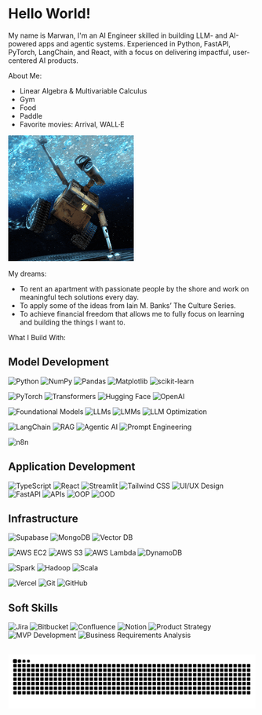 # Hello World!

My name is Marwan, I'm an AI Engineer skilled in building LLM- and AI-powered apps and agentic systems. Experienced in Python, FastAPI, PyTorch, LangChain, and React, with a
focus on delivering impactful, user-centered AI products.

About Me:
- Linear Algebra & Multivariable Calculus
- Gym
- Food
- Paddle
- Favorite movies: Arrival, WALL·E

![WALL·E](walle.gif)

My dreams:
- To rent an apartment with passionate people by the shore and work on meaningful tech solutions every day.
- To apply some of the ideas from Iain M. Banks’ The Culture Series.
- To achieve financial freedom that allows me to fully focus on learning and building the things I want to.

What I Build With:

## Model Development
![Python](https://img.shields.io/badge/Python-3776AB?logo=python&logoColor=white)
![NumPy](https://img.shields.io/badge/NumPy-013243?logo=numpy&logoColor=white)
![Pandas](https://img.shields.io/badge/Pandas-150458?logo=pandas&logoColor=white)
![Matplotlib](https://img.shields.io/badge/Matplotlib-11557C?logo=plotly&logoColor=white)
![scikit-learn](https://img.shields.io/badge/Scikit--learn-F7931E?logo=scikit-learn&logoColor=white)

![PyTorch](https://img.shields.io/badge/PyTorch-EE4C2C?logo=pytorch&logoColor=white)
![Transformers](https://img.shields.io/badge/Transformers-FFBF00?logo=huggingface&logoColor=black)
![Hugging Face](https://img.shields.io/badge/HuggingFace-F9A03C?logo=huggingface&logoColor=black)
![OpenAI](https://img.shields.io/badge/OpenAI-412991?logo=openai&logoColor=white)

![Foundational Models](https://img.shields.io/badge/Foundational_Models-6366F1?logo=ai&logoColor=white)
![LLMs](https://img.shields.io/badge/LLMs-000000?logo=openai&logoColor=white)
![LMMs](https://img.shields.io/badge/LMMs-9333EA?logo=multimedia&logoColor=white)
![LLM Optimization](https://img.shields.io/badge/LLM_Optimization-9333EA?logo=optimize&logoColor=white)

![LangChain](https://img.shields.io/badge/LangChain-000000?logo=data&logoColor=white)
![RAG](https://img.shields.io/badge/RAG-0D9488?logo=semanticweb&logoColor=white)
![Agentic AI](https://img.shields.io/badge/Agentic_AI-7E22CE?logo=bot&logoColor=white)
![Prompt Engineering](https://img.shields.io/badge/Prompt_Engineering-3B82F6?logo=openai&logoColor=white)

![n8n](https://img.shields.io/badge/n8n-EF7C00?logo=n8n&logoColor=white)

## Application Development
![TypeScript](https://img.shields.io/badge/TypeScript-3178C6?logo=typescript&logoColor=white)
![React](https://img.shields.io/badge/React-20232A?logo=react&logoColor=61DAFB)
![Streamlit](https://img.shields.io/badge/Streamlit-FF4B4B?logo=streamlit&logoColor=white)
![Tailwind CSS](https://img.shields.io/badge/Tailwind_CSS-06B6D4?logo=tailwindcss&logoColor=white)
![UI/UX Design](https://img.shields.io/badge/UI%2FUX_Design-F59E0B?logo=figma&logoColor=white)
![FastAPI](https://img.shields.io/badge/FastAPI-009688?logo=fastapi&logoColor=white)
![APIs](https://img.shields.io/badge/APIs-3B82F6?logo=postman&logoColor=white)
![OOP](https://img.shields.io/badge/OOP-6366F1?logo=code&logoColor=white)
![OOD](https://img.shields.io/badge/OOD-6366F1?logo=design&logoColor=white)


## Infrastructure
![Supabase](https://img.shields.io/badge/Supabase-3ECF8E?logo=supabase&logoColor=white)
![MongoDB](https://img.shields.io/badge/MongoDB-47A248?logo=mongodb&logoColor=white)
![Vector DB](https://img.shields.io/badge/Vector_DB-4F46E5?logo=database&logoColor=white)

![AWS EC2](https://img.shields.io/badge/AWS_EC2-FF9900?logo=amazon-ec2&logoColor=white)
![AWS S3](https://img.shields.io/badge/AWS_S3-569A31?logo=amazon-s3&logoColor=white)
![AWS Lambda](https://img.shields.io/badge/AWS_Lambda-FF9900?logo=aws-lambda&logoColor=white)
![DynamoDB](https://img.shields.io/badge/DynamoDB-4053D6?logo=amazon-dynamodb&logoColor=white)

![Spark](https://img.shields.io/badge/Spark-E25A1C?logo=apache-spark&logoColor=white)
![Hadoop](https://img.shields.io/badge/Hadoop-66CCFF?logo=apache-hadoop&logoColor=black)
![Scala](https://img.shields.io/badge/Scala-DC322F?logo=scala&logoColor=white)

![Vercel](https://img.shields.io/badge/Vercel-000000?logo=vercel&logoColor=white)
![Git](https://img.shields.io/badge/Git-F05032?logo=git&logoColor=white)
![GitHub](https://img.shields.io/badge/GitHub-181717?logo=github&logoColor=white)

## Soft Skills
![Jira](https://img.shields.io/badge/Jira-0052CC?logo=jira&logoColor=white) 
![Bitbucket](https://img.shields.io/badge/Bitbucket-0052CC?logo=bitbucket&logoColor=white) 
![Confluence](https://img.shields.io/badge/Confluence-172B4D?logo=confluence&logoColor=white) 
![Notion](https://img.shields.io/badge/Notion-000000?logo=notion&logoColor=white) 
![Product Strategy](https://img.shields.io/badge/Product_Strategy-9333EA?logo=strategy&logoColor=white) 
![MVP Development](https://img.shields.io/badge/MVP_Development-2563EB?logo=plan&logoColor=white) 
![Business Requirements Analysis](https://img.shields.io/badge/Business_Analysis-6366F1?logo=bar-chart&logoColor=white)

<br clear="both">

<img src="https://raw.githubusercontent.com/Marwan-Alhindi/Marwan-Alhindi/output/snake.svg" alt="Snake animation" />
